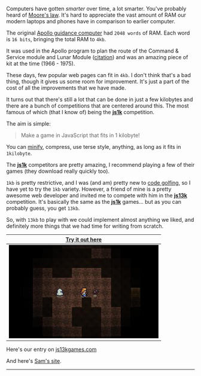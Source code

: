<!--
published: false
title: Lost - 13kb of js
category: [Javascript, Minifying, Games]
excerpt: |
    TODO:Excerpt here!
feature_text: |
    **We got to the moon with 4kb**
feature_image: "/assets/imgs/koz1.JPG"
image: "/assets/imgs/koz1.JPG"
-->

Computers have gotten *smarter* over time, a lot smarter. You've probably heard of [Moore's law](https://en.wikipedia.org/wiki/Moore%27s_law). It's hard to appreciate the vast amount of RAM our modern laptops and phones have in comparison to earlier computer.

The original [Apollo guidance computer](https://en.wikipedia.org/wiki/Apollo_Guidance_Computer) had `2048 words` of RAM. Each word is `16 bits`, bringing the total RAM to `4kb`.

It was used in the Apollo program to plan the route of the Command & Service module and Lunar Module ([citation](https://ntrs.nasa.gov/archive/nasa/casi.ntrs.nasa.gov/20090016290.pdf)) and was an amazing piece of kit at the time (1966 - 1975).

These days, few popular web pages can fit in `4kb`. I don't think that's a bad thing, though it gives us some room for improvement. It's just a part of the cost of all the improvements that we have made.

It turns out that there's still a lot that can be done in just a few kilobytes and there are a bunch of competitions that are centered around this. The most famous of which (that I know of) being the [**js1k**](https://js1k.com/) competition.

The aim is simple:
> Make a game in JavaScript that fits in 1 kilobyte!

You can [minify](https://en.wikipedia.org/wiki/Minification_(programming)), compress, use terse style, anything, as long as it fits in `1kilobyte`.

The [**js1k**](https://js1k.com/) competitors are pretty amazing, I recommend playing a few of their games (they download really quickly too).

`1kb` is pretty restrictive, and I was (and am) pretty new to [code golfing](https://www.reddit.com/r/codegolf/), so I have yet to try the `1kb` variety. However, a friend of mine is a pretty awesome web developer and invited me to compete with him in the [**js13k**](https://js13kgames.com/) competition. It's basically the same as the [**js1k**](https://js1k.com) games... but as you can probably guess, you get `13kb`.

So, with `13kb` to play with we could implement almost anything we liked, and definitely more things that we had time for writing from scratch.

| [Try it out here](https://cypher1.github.io/13k_lost/public/)|
|:-------------:|
| [![Alt test](../imgs/lost_caves.jpg)](https://cypher1.github.io/13k_lost/public/)|


Here's our entry on [js13kgames.com](https://js13kgames.com/entries/lost-caves)

And here's [Sam's site](https://wemyss.github.io/).

----
